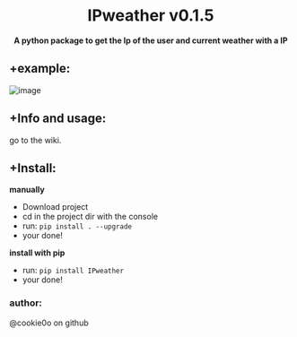 <div align=center>
  
  # IPweather v0.1.5
  
  **A python package to get the Ip of the user and current weather with a IP**
</div>

## +example:
![image](https://user-images.githubusercontent.com/81589649/178064036-0c01a149-7246-4c23-bc7c-531155359fc9.png)

## +Info and usage:
go to the wiki.

## +Install:
**manually**
- Download project
- cd in the project dir with the console
- run: `pip install . --upgrade`
- your done!

**install with pip**
- run: `pip install IPweather`
- your done!


### author:
@cookie0o on github
